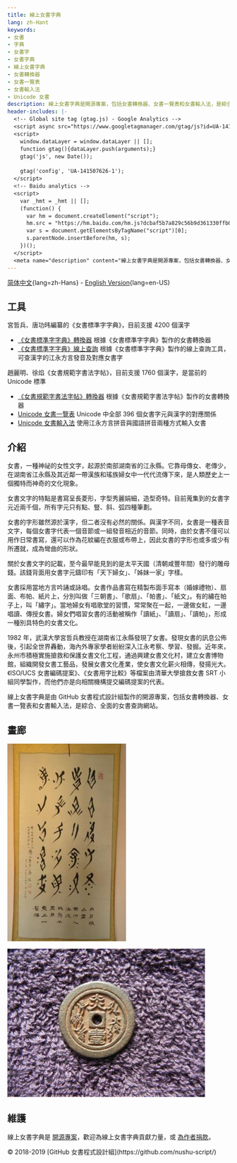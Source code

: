 ```yaml
---
title: 線上女書字典
lang: zh-Hant
keywords:
- 女書
- 字典
- 女書字
- 女書字典
- 線上女書字典
- 女書轉換器
- 女書一覽表
- 女書輸入法
- Unicode 女書
description: 線上女書字典是開源專案，包括女書轉換器、女書一覽表和女書輸入法，是綜合、全面的女書查詢網站。
header-includes: |-
  <!-- Global site tag (gtag.js) - Google Analytics -->
  <script async src="https://www.googletagmanager.com/gtag/js?id=UA-141507626-1"></script>
  <script>
    window.dataLayer = window.dataLayer || [];
    function gtag(){dataLayer.push(arguments);}
    gtag('js', new Date());

    gtag('config', 'UA-141507626-1');
  </script>
  <!-- Baidu analytics -->
  <script>
    var _hmt = _hmt || [];
    (function() {
      var hm = document.createElement("script");
      hm.src = "https://hm.baidu.com/hm.js?dcbaf5b7a829c56b9d361330ffb0a26e";
      var s = document.getElementsByTagName("script")[0]; 
      s.parentNode.insertBefore(hm, s);
    })();
  </script>
  <meta name="description" content="線上女書字典是開源專案，包括女書轉換器、女書一覽表和女書輸入法，是綜合、全面的女書查詢網站。" />
---
```


[简体中文](./){lang=zh-Hans} - [English Version](index-en.html){lang=en-US}

## 工具

宮哲兵、唐功𬀩編纂的《女書標準字字典》，目前支援 4200 個漢字

* [《女書標準字字典》轉換器](nsbzz/) 根據《女書標準字字典》製作的女書轉換器
* [《女書標準字字典》線上查詢](nsbzz/dict/) 根據《女書標準字字典》製作的線上查詢工具，可查漢字的江永方言發音及對應女書字

趙麗明、徐焰《女書規範字書法字帖》，目前支援 1760 個漢字，是當前的 Unicode 標準

* [《女書規範字書法字帖》轉換器](unicode/) 根據《女書規範字書法字帖》製作的女書轉換器
* [Unicode 女書一覽表](https://github.com/nushu-script/unicode_nushu/blob/master/data.csv) Unicode 中全部 396 個女書字元與漢字的對應關係
* [Unicode 女書輸入法](https://github.com/nushu-script/rime-unicode_nushu) 使用江永方言拼音與國語拼音兩種方式輸入女書

## 介紹

女書，一種神祕的女性文字，起源於南部湖南省的江永縣。它靠母傳女、老傳少，在湖南省江永縣及其近鄰一帶漢族和瑤族婦女中一代代流傳下來，是人類歷史上一個獨特而神奇的文化現象。

女書文字的特點是書寫呈長菱形，字型秀麗娟細，造型奇特。目前蒐集到的女書字元近兩千個，所有字元只有點、豎、斜、弧四種筆劃。

女書的字形雖然源於漢字，但二者沒有必然的關係。與漢字不同，女書是一種表音文字，每個女書字代表一個音節或一組發音相近的音節。同時，由於女書不僅可以用作日常書寫，還可以作為花紋編在衣服或布帶上，因此女書的字形也或多或少有所遷就，成為彎曲的形狀。

關於女書文字的記載，至今最早能見到的是太平天國（清朝咸豐年間）發行的雕母錢。該錢背面用女書字元鑄印有「天下婦女」、「姊妹一家」字樣。

女書採用當地方言吟誦或詠唱。女書作品書寫在精製布面手寫本（婚嫁禮物）、扇面、布帕、紙片上，分別叫做「三朝書」、「歌扇」、「帕書」、「紙文」。有的繡在帕子上，叫「繡字」。當地婦女有唱歌堂的習慣，常常聚在一起，一邊做女紅，一邊唱讀、傳授女書。婦女們唱習女書的活動被稱作「讀紙」、「讀扇」、「讀帕」，形成一種別具特色的女書文化。

1982 年，武漢大學宮哲兵教授在湖南省江永縣發現了女書。發現女書的訊息公佈後，引起全世界轟動，海內外專家學者紛紛深入江永考察、學習、發掘。近年來，永州市積極實施搶救和保護女書文化工程，通過興建女書文化村，建立女書博物館，組織開發女書工藝品，發展女書文化產業，使女書文化薪火相傳，發揚光大。《ISO/UCS 女書編碼提案》、《女書用字比較》等檔案由清華大學搶救女書 SRT 小組同學製作，而他們亦是向相關機構提交編碼提案的代表。

線上女書字典是由 GitHub 女書程式設計組製作的開源專案，包括女書轉換器、女書一覽表和女書輸入法，是綜合、全面的女書查詢網站。

## 畫廊

![[女書作品](http://photo.blog.sina.com.cn/photo/1368797710/5196320ege1f91cd284d1)](index.files/calligraphy.jpg)

![[刻有女書的雕母錢](http://blog.sina.com.cn/s/blog_ad72d50a0102x0ec.html)](index.files/coin.jpg)

## 維護

線上女書字典是 [開源專案](https://github.com/nushu-script/)，歡迎為線上女書字典貢獻力量，或 [為作者捐款](https://sgal.self.sugina.cc/alipay.jpg)。

<footer lang="en-US">
<p>&copy; 2018-2019 [GitHub 女書程式設計組](https://github.com/nushu-script/)</p>
</footer>
